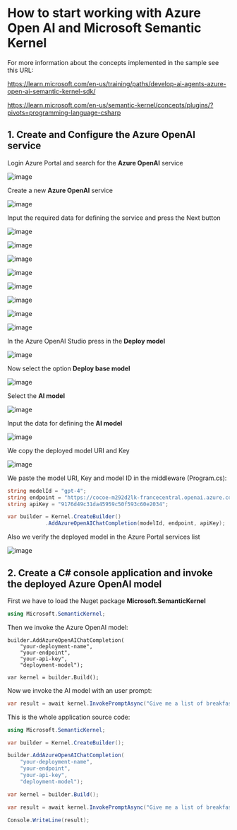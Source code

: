 # How to start working with Azure Open AI and Microsoft Semantic Kernel

For more information about the concepts implemented in the sample see this URL: 

https://learn.microsoft.com/en-us/training/paths/develop-ai-agents-azure-open-ai-semantic-kernel-sdk/

https://learn.microsoft.com/en-us/semantic-kernel/concepts/plugins/?pivots=programming-language-csharp

## 1. Create and Configure the Azure OpenAI service

Login Azure Portal and search for the **Azure OpenAI** service 

![image](https://github.com/user-attachments/assets/05aad478-92f0-47b4-8abe-01831620fbc1)

Create a new **Azure OpenAI** service

![image](https://github.com/user-attachments/assets/b637be9e-7eca-442f-9b50-536b31191c84)

Input the required data for defining the service and press the Next button

![image](https://github.com/user-attachments/assets/afb38d18-ae9e-4251-92d5-3cc85999881c)

![image](https://github.com/user-attachments/assets/f5e04951-4f2c-4812-b0f3-6ebf4d59c37a)

![image](https://github.com/user-attachments/assets/753347c8-747f-416e-a133-a08b1d6e17f5)

![image](https://github.com/user-attachments/assets/ecd7885e-da9e-4ce1-b568-4fb332f52ec7)

![image](https://github.com/user-attachments/assets/a068e83e-122d-4865-9ec3-1636bef2c660)

![image](https://github.com/user-attachments/assets/1944dfc4-afff-4b65-b494-ee79634ad11b)

![image](https://github.com/user-attachments/assets/6daca8cd-d4a2-476e-aa45-f0614d62ba58)

![image](https://github.com/user-attachments/assets/9bcb0b48-27b8-42ef-9442-c3dbe5dd58cb)

In the Azure OpenAI Studio press in the **Deploy model**

![image](https://github.com/user-attachments/assets/34936d15-d9a0-49fa-996a-bf2e08d80c38)

Now select the option **Deploy base model**

![image](https://github.com/user-attachments/assets/d742730a-f487-41a7-8103-a44e6fb87988)

Select the **AI model** 

![image](https://github.com/user-attachments/assets/c1a48ec7-aef3-4c3b-bf9e-d4b723f66dd5)

Input the data for defining the **AI model**

![image](https://github.com/user-attachments/assets/44fb5a2a-f94b-4ef0-8219-22f0ca56f746)

We copy the deployed model URI and Key

![image](https://github.com/user-attachments/assets/ed4e8744-8309-4f9c-8214-d1e017208a1a)

We paste the model URI, Key and model ID in the middleware (Program.cs):

```csharp
string modelId = "gpt-4";
string endpoint = "https://cocoe-m292d2lk-francecentral.openai.azure.com/";
string apiKey = "9176d49c31da45959c50f593c60e2034";

var builder = Kernel.CreateBuilder()
            .AddAzureOpenAIChatCompletion(modelId, endpoint, apiKey);
```

Also we verify the deployed model in the Azure Portal services list

![image](https://github.com/user-attachments/assets/70048718-682d-4ffe-9b12-cce3726586c0)

## 2. Create a C# console application and invoke the deployed Azure OpenAI model

First we have to load the Nuget package **Microsoft.SemanticKernel**

```csharp
using Microsoft.SemanticKernel;
```

Then we invoke the Azure OpenAI model:

```
builder.AddAzureOpenAIChatCompletion(
    "your-deployment-name",
    "your-endpoint",
    "your-api-key",
    "deployment-model");

var kernel = builder.Build();
```

Now we invoke the AI model with an user prompt:

```csharp
var result = await kernel.InvokePromptAsync("Give me a list of breakfast foods with eggs and cheese");
```

This is the whole application source code:

```csharp
using Microsoft.SemanticKernel;

var builder = Kernel.CreateBuilder();

builder.AddAzureOpenAIChatCompletion(
    "your-deployment-name",
    "your-endpoint",
    "your-api-key",
    "deployment-model");

var kernel = builder.Build();

var result = await kernel.InvokePromptAsync("Give me a list of breakfast foods with eggs and cheese");

Console.WriteLine(result);
```
